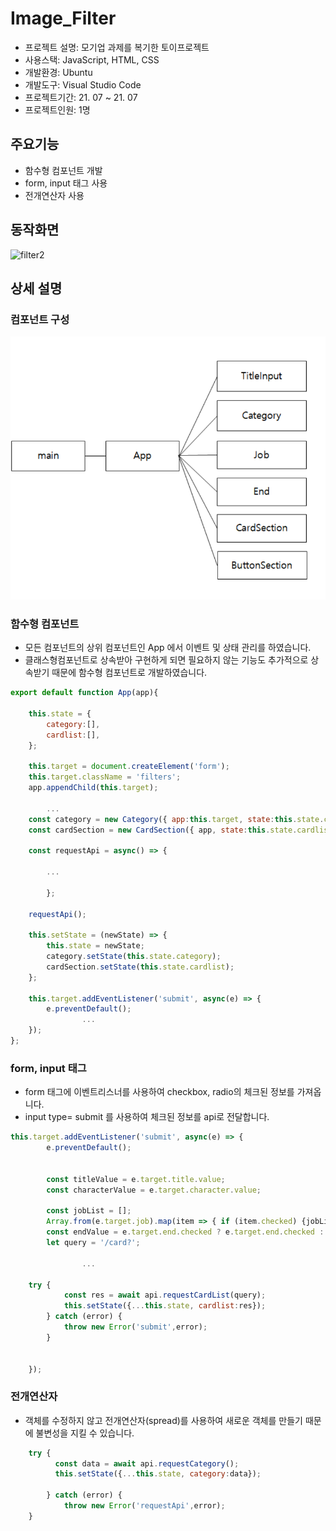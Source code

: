 # Image_Filter


- 프로젝트 설명: 모기업 과제를 복기한 토이프로젝트
- 사용스택: JavaScript, HTML, CSS
- 개발환경: Ubuntu
- 개발도구: Visual Studio Code
- 프로젝트기간: 21. 07 ~ 21. 07
- 프로젝트인원: 1명

## 주요기능


- 함수형 컴포넌트 개발
- form, input 태그 사용
- 전개연산자 사용

## 동작화면

![filter2](https://user-images.githubusercontent.com/39517396/125640139-861d78c9-6a99-48fe-9ebb-2252ca5eb257.gif)


## 상세 설명


### 컴포넌트 구성

<img src="https://github.com/seounjin/VanillaJs/blob/main/image_filter/img/filter_conpoment.png" width=600  />

### 함수형 컴포넌트

- 모든 컴포넌트의 상위 컴포넌트인 App 에서 이벤트 및 상태 관리를 하였습니다.
- 클래스형컴포넌트로 상속받아 구현하게 되면 필요하지 않는 기능도 추가적으로 상속받기 때문에 함수형 컴포넌트로 개발하였습니다.

```jsx
export default function App(app){

    this.state = {
        category:[],
        cardlist:[],
    };

    this.target = document.createElement('form');
    this.target.className = 'filters';
    app.appendChild(this.target);
	 
		...
    const category = new Category({ app:this.target, state:this.state.category });
    const cardSection = new CardSection({ app, state:this.state.cardlist });

    const requestApi = async() => {
		
		...
    
		};
    
    requestApi();    

    this.setState = (newState) => {
        this.state = newState;
        category.setState(this.state.category);
        cardSection.setState(this.state.cardlist);
    };

    this.target.addEventListener('submit', async(e) => {
        e.preventDefault(); 
				...
    });
};
```

### form, input 태그

- form 태그에 이벤트리스너를 사용하여 checkbox, radio의 체크된 정보를 가져옵니다.
- input type= submit 를 사용하여 체크된 정보를 api로 전달합니다.

```jsx
this.target.addEventListener('submit', async(e) => {
        e.preventDefault(); 
        

        const titleValue = e.target.title.value;        
        const characterValue = e.target.character.value;    
        
        const jobList = [];
        Array.from(e.target.job).map(item => { if (item.checked) {jobList.push(item.value)}});
        const endValue = e.target.end.checked ? e.target.end.checked : '';     
        let query = '/card?';
		    
				...
        
	try {
            const res = await api.requestCardList(query);
            this.setState({...this.state, cardlist:res});
        } catch (error) {
            throw new Error('submit',error);
        }

        
    });
```

### 전개연산자

- 객체를 수정하지 않고 전개연산자(spread)를 사용하여 새로운 객체를 만들기 때문에 불변성을 지킬 수 있습니다.

```jsx
	try {
          const data = await api.requestCategory();
          this.setState({...this.state, category:data});

        } catch (error) {
            throw new Error('requestApi',error);
	}
```
